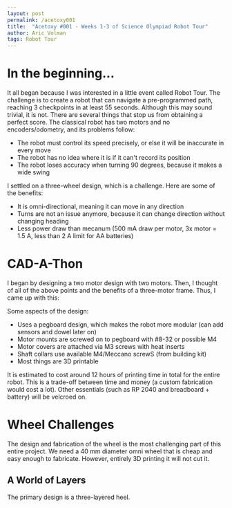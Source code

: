 ```yaml
---
layout: post
permalink: /acetoxy001
title:  "Acetoxy #001 - Weeks 1-3 of Science Olympiad Robot Tour"
author: Aric Volman
tags: Robot Tour
---
```


# In the beginning...

It all began because I was interested in a little event called Robot Tour. The challenge is to create a robot that can navigate a pre-programmed path, reaching 3 checkpoints in at least 55 seconds. Although this may sound trivial, it is not. There are several things that stop us from obtaining a perfect score. The classical robot has two motors and no encoders/odometry, and its problems follow:

- The robot must control its speed precisely, or else it will be inaccurate in every move
- The robot has no idea where it is if it can't record its position
- The robot loses accuracy when turning 90 degrees, because it makes a wide swing

I settled on a three-wheel design, which is a challenge. Here are some of the benefits:

- It is omni-directional, meaning it can move in any direction
- Turns are not an issue anymore, because it can change direction without changing heading
- Less power draw than mecanum (500 mA draw per motor, 3x motor = 1.5 A, less than 2 A limit for AA batteries)

# CAD-A-Thon

I began by designing a two motor design with two motors. Then, I thought of all of the above points and the benefits of a three-motor frame. Thus, I came up with this:

Some aspects of the design:

- Uses a pegboard design, which makes the robot more modular (can add sensors and dowel later on)
- Motor mounts are screwed on to pegboard with #8-32 or possible M4
- Motor covers are attached via M3 screws with heat inserts
- Shaft collars use available M4/Meccano screwS (from building kit)
- Most things are 3D printable

It is estimated to cost around 12 hours of printing time in total for the entire robot. This is a trade-off between time and money (a custom fabrication would cost a lot).
Other essentials (such as RP 2040 and breadboard + battery) will be velcroed on.

# Wheel Challenges

The design and fabrication of the wheel is the most challenging part of this entire project. We need a 40 mm diameter omni wheel that is cheap and easy enough to fabricate. However, entirely 3D printing it will not cut it.

## A World of Layers

The primary design is a three-layered heel.
